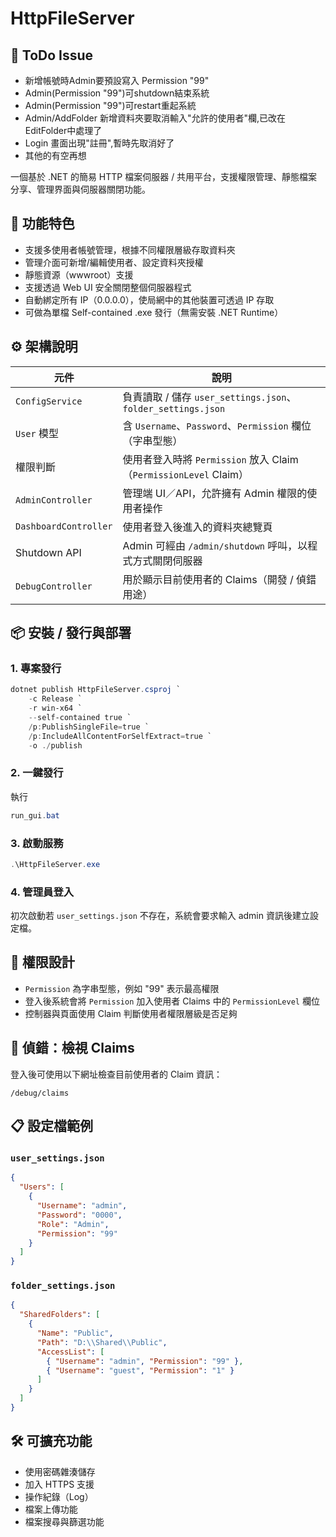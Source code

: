 ﻿# HttpFileServer

## 🧩 ToDo Issue
- 新增帳號時Admin要預設寫入 Permission "99"
- Admin(Permission "99")可shutdown結束系統
- Admin(Permission "99")可restart重起系統
- Admin/AddFolder 新增資料夾要取消輸入"允許的使用者"欄,已改在EditFolder中處理了
- Login 畫面出現"註冊",暫時先取消好了
- 其他的有空再想

一個基於 .NET 的簡易 HTTP 檔案伺服器 / 共用平台，支援權限管理、靜態檔案分享、管理界面與伺服器關閉功能。

## 🧩 功能特色

- 支援多使用者帳號管理，根據不同權限層級存取資料夾
- 管理介面可新增/編輯使用者、設定資料夾授權
- 靜態資源（wwwroot）支援
- 支援透過 Web UI 安全關閉整個伺服器程式
- 自動綁定所有 IP（0.0.0.0），使局網中的其他裝置可透過 IP 存取
- 可做為單檔 Self-contained .exe 發行（無需安裝 .NET Runtime）

## ⚙ 架構說明

| 元件 | 說明 |
|---|---|
| `ConfigService` | 負責讀取 / 儲存 `user_settings.json`、`folder_settings.json` |
| `User` 模型 | 含 `Username`、`Password`、`Permission` 欄位（字串型態） |
| 權限判斷 | 使用者登入時將 `Permission` 放入 Claim（`PermissionLevel` Claim） |
| `AdminController` | 管理端 UI／API，允許擁有 Admin 權限的使用者操作 |
| `DashboardController` | 使用者登入後進入的資料夾總覽頁 |
| Shutdown API | Admin 可經由 `/admin/shutdown` 呼叫，以程式方式關閉伺服器 |
| `DebugController` | 用於顯示目前使用者的 Claims（開發 / 偵錯用途） |

## 📦 安裝 / 發行與部署

### 1. 專案發行

```powershell
dotnet publish HttpFileServer.csproj `
    -c Release `
    -r win-x64 `
    --self-contained true `
    /p:PublishSingleFile=true `
    /p:IncludeAllContentForSelfExtract=true `
    -o ./publish
```

### 2. 一鍵發行

執行 
```powershell
run_gui.bat
```

### 3. 啟動服務

```powershell
.\HttpFileServer.exe
```

### 4. 管理員登入

初次啟動若 `user_settings.json` 不存在，系統會要求輸入 admin 資訊後建立設定檔。

## 🔐 權限設計

- `Permission` 為字串型態，例如 "99" 表示最高權限
- 登入後系統會將 `Permission` 加入使用者 Claims 中的 `PermissionLevel` 欄位
- 控制器與頁面使用 Claim 判斷使用者權限層級是否足夠

## 🧪 偵錯：檢視 Claims

登入後可使用以下網址檢查目前使用者的 Claim 資訊：

```
/debug/claims
```

## 📋 設定檔範例

### `user_settings.json`
```json
{
  "Users": [
    {
      "Username": "admin",
      "Password": "0000",
      "Role": "Admin",
      "Permission": "99"
    }
  ]
}
```

### `folder_settings.json`
```json
{
  "SharedFolders": [
    {
      "Name": "Public",
      "Path": "D:\\Shared\\Public",
      "AccessList": [
        { "Username": "admin", "Permission": "99" },
        { "Username": "guest", "Permission": "1" }
      ]
    }
  ]
}
```

## 🛠 可擴充功能

- 使用密碼雜湊儲存
- 加入 HTTPS 支援
- 操作紀錄（Log）
- 檔案上傳功能
- 檔案搜尋與篩選功能

